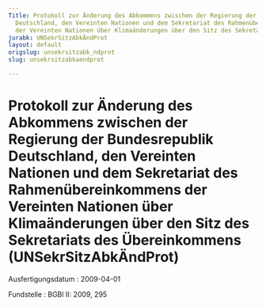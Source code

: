 ```yaml
---
Title: Protokoll zur Änderung des Abkommens zwischen der Regierung der Bundesrepublik
  Deutschland, den Vereinten Nationen und dem Sekretariat des Rahmenübereinkommens
  der Vereinten Nationen über Klimaänderungen über den Sitz des Sekretariats des Übereinkommens
jurabk: UNSekrSitzAbkÄndProt
layout: default
origslug: unsekrsitzabk_ndprot
slug: unsekrsitzabkaendprot

---
```


# Protokoll zur Änderung des Abkommens zwischen der Regierung der Bundesrepublik Deutschland, den Vereinten Nationen und dem Sekretariat des Rahmenübereinkommens der Vereinten Nationen über Klimaänderungen über den Sitz des Sekretariats des Übereinkommens (UNSekrSitzAbkÄndProt)

Ausfertigungsdatum
:   2009-04-01

Fundstelle
:   BGBl II: 2009, 295

